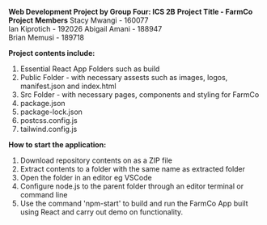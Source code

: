 **Web Development Project by Group Four: ICS 2B**
**Project Title - FarmCo Project**
**Members**
Stacy Mwangi - 160077	
Ian Kiprotich - 192026
Abigail Amani - 188947	
Brian Memusi - 189718

**Project contents include:**
1. Essential React App Folders such as build
2. Public Folder - with necessary assests such as images, logos, manifest.json and index.html
3. Src Folder - with necessary pages, components and styling for FarmCo
4. package.json
5. package-lock.json
6. postcss.config.js
7. tailwind.config.js

**How to start the application:**
1. Download repository contents on as a ZIP file
2. Extract contents to a folder with the same name as extracted folder
3. Open the folder in an editor eg VSCode
4. Configure node.js to the parent folder through an editor terminal or command line
5. Use the command 'npm-start' to build and run the FarmCo App built using React and carry out demo on functionality.
